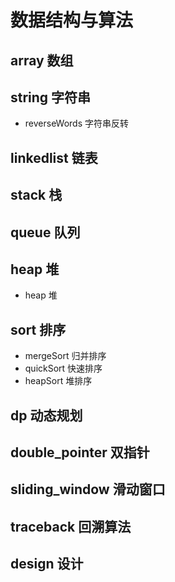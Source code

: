 # 数据结构与算法

## array 数组

## string 字符串
- reverseWords 字符串反转

## linkedlist 链表

## stack 栈

## queue 队列

## heap 堆
- heap 堆

## sort 排序
- mergeSort 归并排序
- quickSort 快速排序
- heapSort 堆排序

## dp 动态规划

## double_pointer 双指针

## sliding_window 滑动窗口

## traceback 回溯算法

## design 设计

